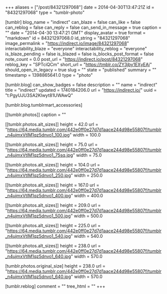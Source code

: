 +++
aliases = ["/post/84321297068"]
date = 2014-04-30T13:47:21Z
id = "84321297068"
type = "tumblr-photo"

[tumblr]
blog_name = "indirect"
can_blaze = false
can_like = false
can_reblog = false
can_reply = false
can_send_in_message = true
caption = ""
date = "2014-04-30 13:47:21 GMT"
display_avatar = true
format = "markdown"
id = 84321297068.0
id_string = "84321297068"
image_permalink = "https://indirect.io/image/84321297068"
interactability_blaze = "everyone"
interactability_reblog = "everyone"
is_blaze_pending = false
is_blazed = false
is_blocks_post_format = false
note_count = 0.0
post_url = "https://indirect.io/post/84321297068"
reblog_key = "SPTciQCm"
short_url = "https://tmblr.co/ZY3jby1EXyEAi"
should_open_in_legacy = true
slug = ""
state = "published"
summary = ""
timestamp = 1398865641.0
type = "photo"

[tumblr.blog]
can_show_badges = false
description = ""
name = "indirect"
title = "indirect"
updated = 1740184206.0
url = "https://indirect.io/"
uuid = "t:PgyUJU3SA2Klwyt81UWAwQ"

[tumblr.blog.tumblrmart_accessories]

[[tumblr.photos]]
caption = ""

[[tumblr.photos.alt_sizes]]
height = 42.0
url = "https://64.media.tumblr.com/442e0ff0e27d7d1aace244d98e55807f/tumblr_n4ujmxVtlM1qz5dnvo1_100.jpg"
width = 100.0

[[tumblr.photos.alt_sizes]]
height = 75.0
url = "https://64.media.tumblr.com/442e0ff0e27d7d1aace244d98e55807f/tumblr_n4ujmxVtlM1qz5dnvo1_75sq.jpg"
width = 75.0

[[tumblr.photos.alt_sizes]]
height = 104.0
url = "https://64.media.tumblr.com/442e0ff0e27d7d1aace244d98e55807f/tumblr_n4ujmxVtlM1qz5dnvo1_250.jpg"
width = 250.0

[[tumblr.photos.alt_sizes]]
height = 167.0
url = "https://64.media.tumblr.com/442e0ff0e27d7d1aace244d98e55807f/tumblr_n4ujmxVtlM1qz5dnvo1_400.jpg"
width = 400.0

[[tumblr.photos.alt_sizes]]
height = 209.0
url = "https://64.media.tumblr.com/442e0ff0e27d7d1aace244d98e55807f/tumblr_n4ujmxVtlM1qz5dnvo1_500.jpg"
width = 500.0

[[tumblr.photos.alt_sizes]]
height = 225.0
url = "https://64.media.tumblr.com/442e0ff0e27d7d1aace244d98e55807f/tumblr_n4ujmxVtlM1qz5dnvo1_540.jpg"
width = 540.0

[[tumblr.photos.alt_sizes]]
height = 238.0
url = "https://64.media.tumblr.com/442e0ff0e27d7d1aace244d98e55807f/tumblr_n4ujmxVtlM1qz5dnvo1_640.jpg"
width = 570.0

[tumblr.photos.original_size]
height = 238.0
url = "https://64.media.tumblr.com/442e0ff0e27d7d1aace244d98e55807f/tumblr_n4ujmxVtlM1qz5dnvo1_640.jpg"
width = 570.0

[tumblr.reblog]
comment = ""
tree_html = ""
+++
